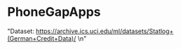 # PhoneGapApps
"Dataset:  https://archive.ics.uci.edu/ml/datasets/Statlog+(German+Credit+Data)/ \n"
